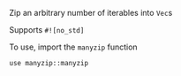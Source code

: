 Zip an arbitrary number of iterables into `Vec`s

Supports `#![no_std]`

To use, import the `manyzip` function

```
use manyzip::manyzip
```

